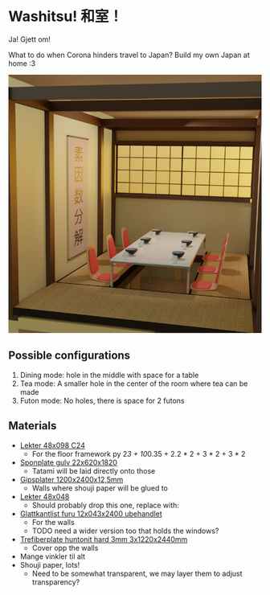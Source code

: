 # Washitsu! 和室！
Ja! Gjett om!

What to do when Corona hinders travel to Japan? Build my own Japan at home :3

![washitsu](img/plan.jpg)

## Possible configurations
1. Dining mode: hole in the middle with space for a table
2. Tea mode: A smaller hole in the center of the room where tea can be made
3. Futon mode: No holes, there is space for 2 futons

## Materials
- [Lekter 48x098 C24](https://www.maxbo.no/konstruksjonsvirke-gran-48x098-c24-p914628/ )
	- For the floor framework
	py 2*3 + 10*0.35 + 2.2 * 2 + 3 * 2 + 3 * 2
- [Sponplate gulv 22x620x1820](https://www.maxbo.no/sponplate-gulv-std-1820-22x620x1820-gulv-p6-std-p959990/ )
	- Tatami will be laid directly onto those
- [Gipsplater 1200x2400x12,5mm](https://www.maxbo.no/gipsplate-standard-1200x2400x12-5-norgips-p960331/ )
	- Walls where shouji paper will be glued to
- [Lekter 48x048](https://www.maxbo.no/justert-rekke-gran-furu-48x048-kl-1-p903981/ )
	- Should probably drop this one, replace with:
- [Glattkantlist furu 12x043x2400 ubehandlet](https://www.maxbo.no/glattkantlist-furu-12x043x2400-ubehandlet-p2779716/ )
	- For the walls
	- TODO need a wider version too that holds the windows?
- [Trefiberplate huntonit hard 3mm 3x1220x2440mm](https://www.maxbo.no/trefiberplate-huntonit-hard-3mm-3x1220x2440mm-p902580/ )
	- Cover opp the walls
- Mange vinkler til alt
- Shouji paper, lots!
	- Need to be somewhat transparent, we may layer them to adjust transparency?
